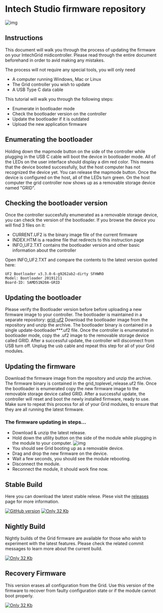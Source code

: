 # Intech Studio firmware repository
![img](https://intech.studio/assets/image/grid_magnetic_interface_1.jpg)

## Instructions
This document will walk you through the process of updating the firmware on your IntechGrid midicontroller. Please read through the  entire document beforehand in order to avid making any mistakes.
 
 The process will not require any special tools, you will only need
 - A computer running Windows, Mac or Linux
 - The Grid controller you wish to update
 - A USB Type C data cable
 
This tutorial will walk you through the following steps:
 - Enumerate in bootloader mode
 - Check the bootloader version on the controller
 - Update the bootloader if it is outdated
 - Upload the new application firmware

 
 
## Enumerating the bootloader

Holding down the mapmode button on the side of the controller while plugging in the USB C cable will boot the device in bootloader mode. All of the LEDs on the user interface should display a dim red color. This means that the device booted successfully, but the host computer has not recognized the device yet. You can release the mapmode button. Once the device is configured on the host, all of the LEDs turn green. On the host computer the grid controller now shows up as a removable storage device named "GRID".

## Checking the bootloader version
Once the controller succesfully enumerated as a removable storage device, you can check the version of the bootloader. If you browse the device you will find 3 files on it:
- CURRENT.UF2 is the binary image file of the current firmware
- INDEX.HTM is a readme file that redirects to this instruction page
- INFO_UF2.TXT contains the bootloader version and other basic information about the controller

Open INFO_UF2.TXT and compare the contents to the latest version quoted here:

```
UF2 Bootloader v3.3.0-6-g9262ab2-dirty SFHWRO
Model: Bootloader 20191211
Board-ID: SAMD51N20A-GRID
```

## Updating the bootloader
Please verify the Bootloader version before before uploading a new firmware image to your controller. The bootloader is maintained in a separate repository:
[grid-uf2](https://github.com/intechstudio/grid-uf2/releases/tag/v4.3.3-8)
Download the bootloader image from the repository and unzip the archive. The bootloader binary is contained in a single update-bootloader***.uf2 file. Once the controller is enumerated in bootloader mode, copy the .uf2 image to the removable storage device called GRID. After a successful update, the controller will disconnect from USB turn off. Unplug the usb cable and repeat this step for all of your Grid modules.

## Updating the firmware
Download the firmware image from the repository and unzip the archive. The firmware binary is contained in the  grid_toplevel_release.uf2 file. Once the bootloader is enumerated copy the new firmware image to the removable storage device called GRID. After a successful update, the controller will reset and boot the newly installed firmware, ready to use. Make sure to repeat this process for all of your Grid modules, to ensure that they are all running the latest firmware.

### The firmware updating in steps...
- Download & unzip the latest release.
- Hold down the utility button on the side of the module while plugging in the module to your computer.
![img](https://intech.studio/assets/image/access_bootloader.gif)
- You should see Grid booting up as a removable device.
- Drag and drop the new firmware on the device.
- Wait a few seconds, you should see the module rebooting.
- Disconnect the module.
- Reconnect the module, it should work fine now.

## Stable Build
Here you can download the latest stable relese. Plese visit the [releases](https://github.com/intechstudio/grid-fw/releases)
page for more information.

[![GitHub version](https://badge.fury.io/gh/intechstudio%2Fgrid-fw.svg)](https://github.com/intechstudio/grid-fw/releases/latest)
[![Only 32 Kb](https://badge-size.herokuapp.com/intechstudio/grid-fw/master/binary/grid_release.uf2)](https://github.com/intechstudio/grid-fw/tree/master/binary/grid_release.uf2)

## Nightly Build
Nightly builds of the Grid firmware are available for those who wish to experiment with the latest features.
Please check the related commit messages to learn more about the current build.

[![Only 32 Kb](https://badge-size.herokuapp.com/intechstudio/grid-fw/master/binary/grid_nightly.uf2)](https://github.com/intechstudio/grid-fw/tree/master/binary/grid_nightly.uf2)


## Recovery Firmware
This version erases all configuration from the Grid. Use this version of the firmware to recover from faulty configuration state or if the module cannot boot properly. 

[![Only 32 Kb](https://badge-size.herokuapp.com/intechstudio/grid-fw/master/binary/grid_nvm_hardware_test.uf2)](https://github.com/intechstudio/grid-fw/tree/master/binary/grid_nvm_hardware_test.uf2)

